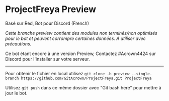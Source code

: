 # ProjectFreya Preview
Basé sur Red, Bot pour Discord (French)

*Cette branche preview contient des modules non terminés/non optimisés pour le bot et peuvent corrompre certaines données. A utiliser avec précautions.*

Ce bot étant encore à une version Preview, Contactez #Acrown4424 sur Discord pour l'installer sur votre serveur.

-----------------------------------------------------------

Pour obtenir le fichier en local utilisez 
`git clone -b preview --single-branch https://github.com/GitAcrown/ProjectFreya.git ProjectFreya`

Utilisez `git push` dans ce même dossier avec "Git bash here" pour mettre à jour le bot.
